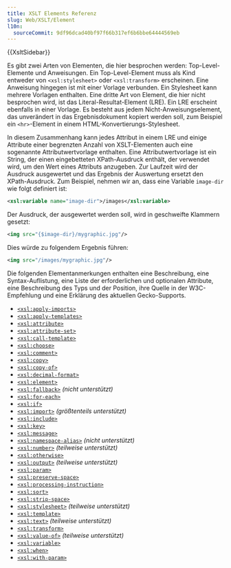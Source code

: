 ```yaml
---
title: XSLT Elements Referenz
slug: Web/XSLT/Element
l10n:
  sourceCommit: 9df96dcad40bf97f66b317ef6b6bbe64444569eb
---
```


{{XsltSidebar}}

Es gibt zwei Arten von Elementen, die hier besprochen werden: Top-Level-Elemente und Anweisungen. Ein Top-Level-Element muss als Kind entweder von `<xsl:stylesheet>` oder `<xsl:transform>` erscheinen. Eine Anweisung hingegen ist mit einer Vorlage verbunden. Ein Stylesheet kann mehrere Vorlagen enthalten. Eine dritte Art von Element, die hier nicht besprochen wird, ist das Literal-Resultat-Element (LRE). Ein LRE erscheint ebenfalls in einer Vorlage. Es besteht aus jedem Nicht-Anweisungselement, das unverändert in das Ergebnisdokument kopiert werden soll, zum Beispiel ein `<hr>`-Element in einem HTML-Konvertierungs-Stylesheet.

In diesem Zusammenhang kann jedes Attribut in einem LRE und einige Attribute einer begrenzten Anzahl von XSLT-Elementen auch eine sogenannte Attributwertvorlage enthalten. Eine Attributwertvorlage ist ein String, der einen eingebetteten XPath-Ausdruck enthält, der verwendet wird, um den Wert eines Attributs anzugeben. Zur Laufzeit wird der Ausdruck ausgewertet und das Ergebnis der Auswertung ersetzt den XPath-Ausdruck. Zum Beispiel, nehmen wir an, dass eine Variable `image-dir` wie folgt definiert ist:

```xml
<xsl:variable name="image-dir">/images</xsl:variable>
```

Der Ausdruck, der ausgewertet werden soll, wird in geschweifte Klammern gesetzt:

```xml
<img src="{$image-dir}/mygraphic.jpg"/>
```

Dies würde zu folgendem Ergebnis führen:

```xml
<img src="/images/mygraphic.jpg"/>
```

Die folgenden Elementanmerkungen enthalten eine Beschreibung, eine Syntax-Auflistung, eine Liste der erforderlichen und optionalen Attribute, eine Beschreibung des Typs und der Position, ihre Quelle in der W3C-Empfehlung und eine Erklärung des aktuellen Gecko-Supports.

- [`<xsl:apply-imports>`](/de/docs/Web/XSLT/Element/apply-imports)
- [`<xsl:apply-templates>`](/de/docs/Web/XSLT/Element/apply-templates)
- [`<xsl:attribute>`](/de/docs/Web/XSLT/Element/attribute)
- [`<xsl:attribute-set>`](/de/docs/Web/XSLT/Element/attribute-set)
- [`<xsl:call-template>`](/de/docs/Web/XSLT/Element/call-template)
- [`<xsl:choose>`](/de/docs/Web/XSLT/Element/choose)
- [`<xsl:comment>`](/de/docs/Web/XSLT/Element/comment)
- [`<xsl:copy>`](/de/docs/Web/XSLT/Element/copy)
- [`<xsl:copy-of>`](/de/docs/Web/XSLT/Element/copy-of)
- [`<xsl:decimal-format>`](/de/docs/Web/XSLT/Element/decimal-format)
- [`<xsl:element>`](/de/docs/Web/XSLT/Element/element)
- [`<xsl:fallback>`](/de/docs/Web/XSLT/Element/fallback) _(nicht unterstützt)_
- [`<xsl:for-each>`](/de/docs/Web/XSLT/Element/for-each)
- [`<xsl:if>`](/de/docs/Web/XSLT/Element/if)
- [`<xsl:import>`](/de/docs/Web/XSLT/Element/import) _(größtenteils unterstützt)_
- [`<xsl:include>`](/de/docs/Web/XSLT/Element/include)
- [`<xsl:key>`](/de/docs/Web/XSLT/Element/key)
- [`<xsl:message>`](/de/docs/Web/XSLT/Element/message)
- [`<xsl:namespace-alias>`](/de/docs/Web/XSLT/Element/namespace-alias) _(nicht unterstützt)_
- [`<xsl:number>`](/de/docs/Web/XSLT/Element/number) _(teilweise unterstützt)_
- [`<xsl:otherwise>`](/de/docs/Web/XSLT/Element/otherwise)
- [`<xsl:output>`](/de/docs/Web/XSLT/Element/output) _(teilweise unterstützt)_
- [`<xsl:param>`](/de/docs/Web/XSLT/Element/param)
- [`<xsl:preserve-space>`](/de/docs/Web/XSLT/Element/preserve-space)
- [`<xsl:processing-instruction>`](/de/docs/Web/XSLT/Element/processing-instruction)
- [`<xsl:sort>`](/de/docs/Web/XSLT/Element/sort)
- [`<xsl:strip-space>`](/de/docs/Web/XSLT/Element/strip-space)
- [`<xsl:stylesheet>`](/de/docs/Web/XSLT/Element/stylesheet) _(teilweise unterstützt)_
- [`<xsl:template>`](/de/docs/Web/XSLT/Element/template)
- [`<xsl:text>`](/de/docs/Web/XSLT/Element/text) _(teilweise unterstützt)_
- [`<xsl:transform>`](/de/docs/Web/XSLT/Element/transform)
- [`<xsl:value-of>`](/de/docs/Web/XSLT/Element/value-of) _(teilweise unterstützt)_
- [`<xsl:variable>`](/de/docs/Web/XSLT/Element/variable)
- [`<xsl:when>`](/de/docs/Web/XSLT/Element/when)
- [`<xsl:with-param>`](/de/docs/Web/XSLT/Element/with-param)

